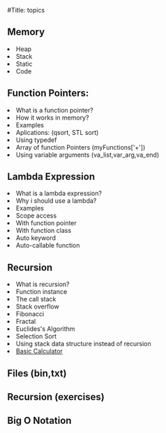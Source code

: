#Title: topics

## Memory
<li>Heap</li>
<li>Stack</li>
<li>Static</li>
<li>Code</li>

## Function Pointers:
<li>What is a function pointer?</li>
<li>How it works in memory?</li>
<li>Examples</li>
<li>Aplications: (qsort, STL sort)</li>
<li>Using typedef</li>
<li>Array of function Pointers (myFunctions['+'])</li>
<li>Using variable arguments (va_list,var_arg,va_end)</li>

## Lambda Expression
<li>What is a lambda expression?</li>
<li>Why i should use a lambda?</li>
<li>Examples</li>
<li>Scope access</li>
<li>With function pointer</li>
<li>With function class</li>
<li>Auto keyword</li>
<li>Auto-callable function</li>

## Recursion
<li>What is recursion?</li>
<li>Function instance</li>
<li>The call stack</li>
<li>Stack overflow</li>
<li>Fibonacci</li>
<li>Fractal</li>
<li>Euclides's Algorithm</li>
<li>Selection Sort</li>
<li>Using stack data structure instead of recursion</li>
<li><a href="https://leetcode.com/problems/basic-calculator/">Basic Calculator</a></li>

## Files (bin,txt)
## Recursion (exercises)
## Big O Notation
